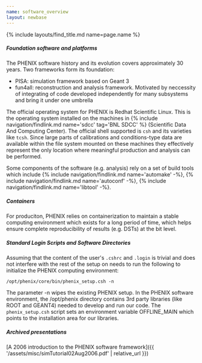 ```yaml
---
name: software_overview
layout: newbase
---
```

{% include layouts/find_title.md name=page.name %}

##### Foundation software and platforms
The PHENIX software history and its evolution covers approximately 30 years. Two frameworks form its foundation:
* PISA: simulation framework based on Geant 3
* fun4all: reconstruction and analysis framework. Motivated by neccessity of integrating of code developed independently for many subsystems and bring it under one umbrella

The official  operating system for PHENIX is Redhat Scientific Linux. This is the operating system installed on the machines in {% include navigation/findlink.md name='sdcc' tag='BNL SDCC' %} (Scientific Data And Computing Center). The official shell supported is `csh` and its varieties like `tcsh`. Since large parts of calibrations and conditions-type data are available within the file system mounted on these machines they effectively represent the only location where meaningful production and analysis can be performed.

Some components of the software (e.g. analysis) rely on a set of build tools which include 
{% include navigation/findlink.md name='automake' -%},
{% include navigation/findlink.md name='autoconf' -%},
{% include navigation/findlink.md name='libtool' -%}.

##### Containers
For produciton, PHENIX relies on containerization to maintain a stable computing environment which exists for a long period of time, which helps ensure complete reproducibility of results (e.g. DSTs) at the bit level.

##### Standard Login Scripts and Software Directories
Assuming that the content of the user's `.cshrc` and `.login` is trivial and does not interfere with the rest of the setup on needs to run the following to initialize the PHENIX computing environment:
```
/opt/phenix/core/bin/phenix_setup.csh -n
```
The parameter -n wipes the existing PHENIX setup. In the PHENIX software environment, the /opt/phenix directory contains 3rd party libraries (like ROOT and GEANT4) needed to develop and run our code. The `phenix_setup.csh` script sets an environment variable OFFLINE_MAIN which points to the installation area for our libraries. 

##### Archived presentations
[A 2006 introduction to the PHENIX software framework]({{ '/assets/misc/simTutorial02Aug2006.pdf' | relative_url }})


